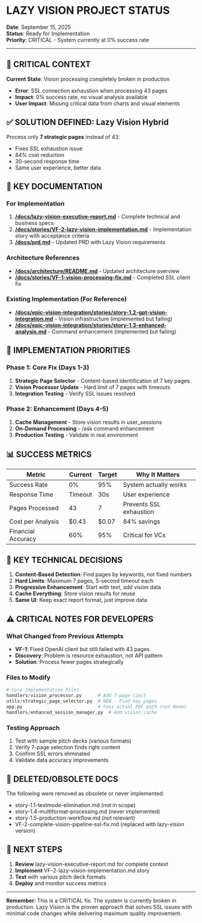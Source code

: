 # LAZY VISION PROJECT STATUS

**Date**: September 15, 2025  
**Status**: Ready for Implementation  
**Priority**: CRITICAL - System currently at 0% success rate  

---

## 🚨 CRITICAL CONTEXT

**Current State**: Vision processing completely broken in production
- **Error**: SSL connection exhaustion when processing 43 pages
- **Impact**: 0% success rate, no visual analysis available
- **User Impact**: Missing critical data from charts and visual elements

## ✅ SOLUTION DEFINED: Lazy Vision Hybrid

Process only **7 strategic pages** instead of 43:
- Fixes SSL exhaustion issue
- 84% cost reduction
- 30-second response time
- Same user experience, better data

## 📁 KEY DOCUMENTATION

### For Implementation
1. **[/docs/lazy-vision-executive-report.md](lazy-vision-executive-report.md)** - Complete technical and business specs
2. **[/docs/stories/VF-2-lazy-vision-implementation.md](stories/VF-2-lazy-vision-implementation.md)** - Implementation story with acceptance criteria
3. **[/docs/prd.md](prd.md)** - Updated PRD with Lazy Vision requirements

### Architecture References
- **[/docs/architecture/README.md](architecture/README.md)** - Updated architecture overview
- **[/docs/stories/VF-1-vision-processing-fix.md](stories/VF-1-vision-processing-fix.md)** - Completed SSL client fix

### Existing Implementation (For Reference)
- **[/docs/epic-vision-integration/stories/story-1.2-gpt-vision-integration.md](epic-vision-integration/stories/story-1.2-gpt-vision-integration.md)** - Vision infrastructure (implemented but failing)
- **[/docs/epic-vision-integration/stories/story-1.3-enhanced-analysis.md](epic-vision-integration/stories/story-1.3-enhanced-analysis.md)** - Command enhancement (implemented but failing)

## 🎯 IMPLEMENTATION PRIORITIES

### Phase 1: Core Fix (Days 1-3)
1. **Strategic Page Selector** - Content-based identification of 7 key pages
2. **Vision Processor Update** - Hard limit of 7 pages with timeouts
3. **Integration Testing** - Verify SSL issues resolved

### Phase 2: Enhancement (Days 4-5)
1. **Cache Management** - Store vision results in user_sessions
2. **On-Demand Processing** - /ask command enhancement
3. **Production Testing** - Validate in real environment

## 📊 SUCCESS METRICS

| Metric | Current | Target | Why It Matters |
|--------|---------|--------|----------------|
| Success Rate | 0% | 95% | System actually works |
| Response Time | Timeout | 30s | User experience |
| Pages Processed | 43 | 7 | Prevents SSL exhaustion |
| Cost per Analysis | $0.43 | $0.07 | 84% savings |
| Financial Accuracy | 60% | 95% | Critical for VCs |

## 🔑 KEY TECHNICAL DECISIONS

1. **Content-Based Detection**: Find pages by keywords, not fixed numbers
2. **Hard Limits**: Maximum 7 pages, 5-second timeout each
3. **Progressive Enhancement**: Start with text, add vision data
4. **Cache Everything**: Store vision results for reuse
5. **Same UI**: Keep exact report format, just improve data

## ⚠️ CRITICAL NOTES FOR DEVELOPERS

### What Changed from Previous Attempts
- **VF-1**: Fixed OpenAI client but still failed with 43 pages
- **Discovery**: Problem is resource exhaustion, not API pattern
- **Solution**: Process fewer pages strategically

### Files to Modify
```python
# Core Implementation Files
handlers/vision_processor.py      # Add 7-page limit
utils/strategic_page_selector.py  # NEW - Find key pages
app.py                            # Pass actual PDF path (not None)
handlers/enhanced_session_manager.py  # Add vision_cache
```

### Testing Approach
1. Test with sample pitch decks (various formats)
2. Verify 7-page selection finds right content
3. Confirm SSL errors eliminated
4. Validate data accuracy improvements

## 📝 DELETED/OBSOLETE DOCS

The following were removed as obsolete or never implemented:
- story-1.1-testmode-elimination.md (not in scope)
- story-1.4-multiformat-processing.md (never implemented)
- story-1.5-production-workflow.md (not relevant)
- VF-2-complete-vision-pipeline-ssl-fix.md (replaced with lazy-vision version)

## 🚀 NEXT STEPS

1. **Review** lazy-vision-executive-report.md for complete context
2. **Implement** VF-2-lazy-vision-implementation.md story
3. **Test** with various pitch deck formats
4. **Deploy** and monitor success metrics

---

**Remember**: This is a CRITICAL fix. The system is currently broken in production. Lazy Vision is the proven approach that solves SSL issues with minimal code changes while delivering maximum quality improvement.